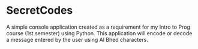 # SecretCodes
A simple console application created as a requirement for my Intro to Prog course (1st semester) using Python. This application will encode or decode a message entered by the user using Al Bhed characters.

